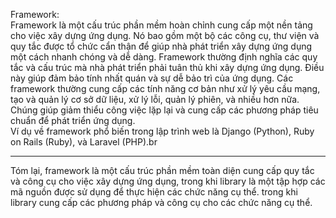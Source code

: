 Framework:<br/>
Framework là một cấu trúc phần mềm hoàn chỉnh cung cấp một nền tảng cho việc xây dựng ứng dụng. Nó bao gồm một bộ các công cụ, thư viện và quy tắc được tổ chức cẩn thận để giúp nhà phát triển xây dựng ứng dụng một cách nhanh chóng và dễ dàng.<brb/>
Framework thường định nghĩa các quy tắc và cấu trúc mà nhà phát triển phải tuân thủ khi xây dựng ứng dụng. Điều này giúp đảm bảo tính nhất quán và sự dễ bảo trì của ứng dụng.
Các framework thường cung cấp các tính năng cơ bản như xử lý yêu cầu mạng, tạo và quản lý cơ sở dữ liệu, xử lý lỗi, quản lý phiên, và nhiều hơn nữa. Chúng giúp giảm thiểu công việc lặp lại và cung cấp các phương pháp tiêu chuẩn để phát triển ứng dụng.<br/>
Ví dụ về framework phổ biến trong lập trình web là Django (Python), Ruby on Rails (Ruby), và Laravel (PHP).br<br/>

-------------------------------------------------------
Tóm lại, framework là một cấu trúc phần mềm toàn diện cung cấp quy tắc và công cụ cho việc xây dựng ứng dụng, trong khi library là một tập hợp các mã nguồn được sử dụng để thực hiện các chức năng cụ thể. trong khi library cung cấp các phương pháp và công cụ cho các chức năng cụ thể.